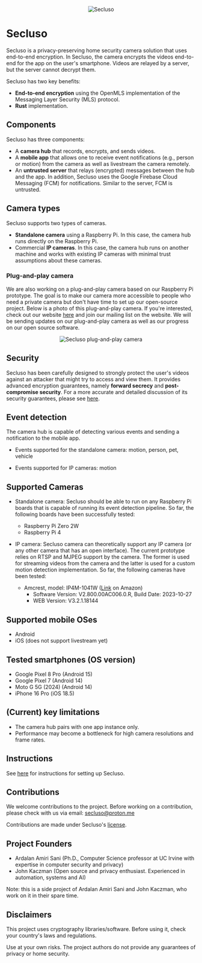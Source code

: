 <p align="center">
  <img src="https://github.com/secluso/images/blob/main/banner.svg" alt="Secluso" />
</p>

# Secluso

Secluso is a privacy-preserving home security camera solution that uses end-to-end encryption.
In Secluso, the camera encrypts the videos end-to-end for the app on the user's smartphone.
Videos are relayed by a server, but the server cannot decrypt them.

Secluso has two key benefits:

* **End-to-end encryption** using the OpenMLS implementation of the Messaging Layer Security (MLS) protocol.
* **Rust** implementation.

## Components

Secluso has three components:

* A **camera hub** that records, encrypts, and sends videos.
* A **mobile app** that allows one to receive event notifications (e.g., person or motion) from the camera as well as livestream the camera remotely.
* An **untrusted server** that relays (encrypted) messages between the hub and the app. In addition, Secluso uses the Google Firebase Cloud Messaging (FCM) for notifications. Similar to the server, FCM is untrusted.

## Camera types

Secluso supports two types of cameras.

* **Standalone camera** using a Raspberry Pi. In this case, the camera hub runs directly on the Raspberry Pi.
* Commercial **IP cameras**. In this case, the camera hub runs on another machine and works with existing IP cameras with minimal trust assumptions about these cameras.

### Plug-and-play camera

We are also working on a plug-and-play camera based on our Raspberry Pi prototype. The goal is to make our camera more accessible to people who need a private camera but don't have time to set up our open-source project. Below is a photo of this plug-and-play camera. If you're interested, check out our website [here](https://secluso.com) and join our mailing list on the website. We will be sending updates on our plug-and-play camera as well as our progress on our open source software.

<p align="center">
  <img src="https://secluso.com/images/Group-5.png" alt="Secluso plug-and-play camera" />
</p>

## Security

Secluso has been carefully designed to strongly protect the user's videos against an attacker that might try to access and view them.
It provides advanced encryption guarantees, namely **forward secrecy** and **post-compromise security**.
For a more accurate and detailed discussion of its security guarantees, please see [here](SECURITY.md).

## Event detection

The camera hub is capable of detecting various events and sending a notification to the mobile app.

* Events supported for the standalone camera: motion, person, pet, vehicle

* Events supported for IP cameras: motion

## Supported Cameras

* Standalone camera: Secluso should be able to run on any Raspberry Pi boards that is capable of running its event detection pipeline.
So far, the following boards have been successfully tested:

  * Raspberry Pi Zero 2W
  * Raspberry Pi 4

* IP camera: Secluso camera can theoretically support any IP camera (or any other camera that has an open interface).
The current prototype relies on RTSP and MJPEG support by the camera.
The former is used for streaming videos from the camera and the latter is used for a custom motion detection implementation.
So far, the following cameras have been tested:

  * Amcrest, model: IP4M-1041W ([Link](https://www.amazon.com/Amcrest-UltraHD-Security-4-Megapixel-IP4M-1041W/dp/B095XD17K5/) on Amazon)
    * Software Version: V2.800.00AC006.0.R, Build Date: 2023-10-27
    * WEB Version: V3.2.1.18144

## Supported mobile OSes

* Android
* iOS (does not support livestream yet)

## Tested smartphones (OS version)

* Google Pixel 8 Pro (Android 15)
* Google Pixel 7 (Android 14)
* Moto G 5G (2024) (Android 14)
* iPhone 16 Pro (iOS 18.5)

## (Current) key limitations

* The camera hub pairs with one app instance only.
* Performance may become a bottleneck for high camera resolutions and frame rates.

## Instructions

See [here](HOW_TO.md) for instructions for setting up Secluso.

## Contributions

We welcome contributions to the project. Before working on a contribution, please check with us via email: secluso@proton.me

Contributions are made under Secluso's [license](LICENSE).


## Project Founders

* Ardalan Amiri Sani (Ph.D., Computer Science professor at UC Irvine with expertise in computer security and privacy)
* John Kaczman (Open source and privacy enthusiast. Experienced in automation, systems and AI)

Note: this is a side project of Ardalan Amiri Sani and John Kaczman, who work on it in their spare time.

## Disclaimers

This project uses cryptography libraries/software. Before using it, check your country's laws and regulations.

Use at your own risks. The project authors do not provide any guarantees of privacy or home security.
